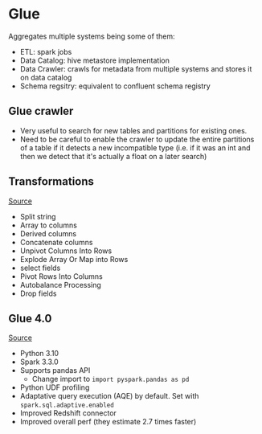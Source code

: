 # Glue

Aggregates multiple systems being some of them:

- ETL: spark jobs
- Data Catalog: hive metastore implementation
- Data Crawler: crawls for metadata from multiple systems and stores it on data catalog
- Schema regsitry: equivalent to confluent schema registry

## Glue crawler

- Very useful to search for new tables and partitions for existing ones.
- Need to be careful to enable the crawler to update the entire partitions of a table if it detects a new incompatible type (i.e. if it was an int and then we detect that it's actually a float on a later search)

## Transformations

[Source](https://aws.amazon.com/blogs/big-data/ten-new-visual-transforms-in-aws-glue-studio/)

- Split string
- Array to columns
- Derived columns
- Concatenate columns
- Unpivot Columns Into Rows
- Explode Array Or Map into Rows
- select fields
- Pivot Rows Into Columns
- Autobalance Processing
- Drop fields

## Glue 4.0

[Source](https://aws.amazon.com/blogs/big-data/dive-deep-into-aws-glue-4-0-for-apache-spark/)

- Python 3.10
- Spark 3.3.0
- Supports pandas API
  - Change import to `import pyspark.pandas as pd`
- Python UDF profiling
- Adaptative query execution (AQE) by default. Set with `spark.sql.adaptive.enabled`
- Improved Redshift connector
- Improved overall perf (they estimate 2.7 times faster)
